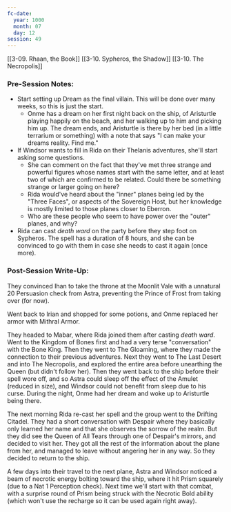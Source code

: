 ```yaml
---
fc-date:
  year: 1000
  month: 07
  day: 12
session: 49
---
```

[[3-09. Rhaan, the Book]] [[3-10. Sypheros, the Shadow]] [[3-10. The Necropolis]]

### Pre-Session Notes:

* Start setting up Dream as the final villain. This will be done over many weeks, so this is just the start.
	* Onme has a dream on her first night back on the ship, of Aristurtle playing happily on the beach, and her walking up to him and picking him up. The dream ends, and Aristurtle is there by her bed (in a little terrarium or something) with a note that says "I can make your dreams reality. Find me."
* If Windsor wants to fill in Rida on their Thelanis adventures, she'll start asking some questions.
	* She can comment on the fact that they've met three strange and powerful figures whose names start with the same letter, and at least two of which are confirmed to be related. Could there be something strange or larger going on here?
	* Rida would've heard about the "inner" planes being led by the "Three Faces", or aspects of the Sovereign Host, but her knowledge is mostly limited to those planes closer to Eberron.
	* Who are these people who seem to have power over the "outer" planes, and why?
* Rida can cast *death ward* on the party before they step foot on Sypheros. The spell has a duration of 8 hours, and she can be convinced to go with them in case she needs to cast it again (once more).

### Post-Session Write-Up:

They convinced Ihan to take the throne at the Moonlit Vale with a unnatural 20 Persuasion check from Astra, preventing the Prince of Frost from taking over (for now).

Went back to Irian and shopped for some potions, and Onme replaced her armor with Mithral Armor.

They headed to Mabar, where Rida joined them after casting *death ward*. Went to the Kingdom of Bones first and had a very terse "conversation" with the Bone King. Then they went to The Gloaming, where they made the connection to their previous adventures. Next they went to The Last Desert and into The Necropolis, and explored the entire area before unearthing the Queen (but didn't follow her). Then they went back to the ship before their spell wore off, and so Astra could sleep off the effect of the Amulet (reduced in size), and Windsor could not benefit from sleep due to his curse. During the night, Onme had her dream and woke up to Aristurtle being there.

The next morning Rida re-cast her spell and the group went to the Drifting Citadel. They had a short conversation with Despair where they basically only learned her name and that she observes the sorrow of the realm. But they did see the Queen of All Tears through one of Despair's mirrors, and decided to visit her. They got all the rest of the information about the plane from her, and managed to leave without angering her in any way. So they decided to return to the ship.

A few days into their travel to the next plane, Astra and Windsor noticed a beam of necrotic energy bolting toward the ship, where it hit Prism squarely (due to a Nat 1 Perception check). Next time we'll start with that combat, with a surprise round of Prism being struck with the Necrotic Bold ability (which won't use the recharge so it can be used again right away).
